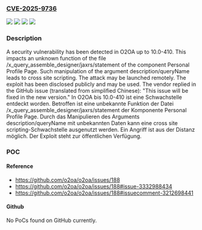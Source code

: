 ### [CVE-2025-9736](https://cve.mitre.org/cgi-bin/cvename.cgi?name=CVE-2025-9736)
![](https://img.shields.io/static/v1?label=Product&message=O2OA&color=blue)
![](https://img.shields.io/static/v1?label=Version&message=10.0-410%20&color=brightgreen)
![](https://img.shields.io/static/v1?label=Vulnerability&message=Code%20Injection&color=brightgreen)
![](https://img.shields.io/static/v1?label=Vulnerability&message=Cross%20Site%20Scripting&color=brightgreen)

### Description

A security vulnerability has been detected in O2OA up to 10.0-410. This impacts an unknown function of the file /x_query_assemble_designer/jaxrs/statement of the component Personal Profile Page. Such manipulation of the argument description/queryName leads to cross site scripting. The attack may be launched remotely. The exploit has been disclosed publicly and may be used. The vendor replied in the GitHub issue (translated from simplified Chinese): "This issue will be fixed in the new version."
In O2OA bis 10.0-410 ist eine Schwachstelle entdeckt worden. Betroffen ist eine unbekannte Funktion der Datei /x_query_assemble_designer/jaxrs/statement der Komponente Personal Profile Page. Durch das Manipulieren des Arguments description/queryName mit unbekannten Daten kann eine cross site scripting-Schwachstelle ausgenutzt werden. Ein Angriff ist aus der Distanz möglich. Der Exploit steht zur öffentlichen Verfügung.

### POC

#### Reference
- https://github.com/o2oa/o2oa/issues/188
- https://github.com/o2oa/o2oa/issues/188#issue-3332988434
- https://github.com/o2oa/o2oa/issues/188#issuecomment-3212698441

#### Github
No PoCs found on GitHub currently.

